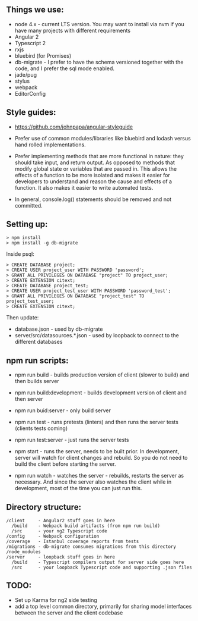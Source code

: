 ## Things we use:

* node 4.x - current LTS version. You may want to install via nvm if you have many projects with different requirements
* Angular 2
* Typescript 2
* rxjs
* bluebird (for Promises)
* db-migrate - I prefer to have the schema versioned together with the code, and I prefer the sql mode enabled.
* jade/pug
* stylus
* webpack
* EditorConfig

## Style guides:
* https://github.com/johnpapa/angular-styleguide

* Prefer use of common modules/libraries like bluebird and lodash versus hand rolled implementations.
* Prefer implementing methods that are more functional in nature: they should take input, and return output. As opposed to methods that modify global state or variables that are passed in. This allows the effects of a function to be more isolated and makes it easier for developers to understand and reason the cause and effects of a function. It also makes it easier to write automated tests.
* In general, console.log() statements should be removed and not committed.



## Setting up:

    > npm install
    > npm install -g db-migrate

Inside psql:

    > CREATE DATABASE project;
    > CREATE USER project_user WITH PASSWORD 'password';
    > GRANT ALL PRIVILEGES ON DATABASE "project" TO project_user;
    > CREATE EXTENSION citext;
    > CREATE DATABASE project_test;
    > CREATE USER project_test_user WITH PASSWORD 'password_test';
    > GRANT ALL PRIVILEGES ON DATABASE "project_test" TO project_test_user;
    > CREATE EXTENSION citext;

Then update:

* database.json - used by db-migrate
* server/src/datasources.*.json - used by loopback to connect to the different databases


## npm run scripts:

* npm run build - builds production version of client (slower to build) and then builds server
* npm run build:development - builds development version of client and then server
* npm run buid:server - only build server

* npm run test - runs pretests (linters) and then runs the server tests (clients tests coming)
* npm run test:server - just runs the server tests

* npm start - runs the server, needs to be built prior. In development, server will watch for client changes and rebuild. So you do not need to build the client before starting the server.
* npm run watch - watches the server - rebuilds, restarts the server as necessary. And since the server also watches the client while in development, most of the time you can just run this.


## Directory structure:

    /client     - Angular2 stuff goes in here
      /build    - Webpack build artifacts (from npm run build)
      /src      - your ng2 Typescript code
    /config     - Webpack configuration
    /coverage   - Istanbul coverage reports from tests
    /migrations - db-migrate consumes migrations from this directory
    /node_modules
    /server     - loopback stuff goes in here
      /build    - Typescript compilers output for server side goes here
      /src      - your loopback Typescript code and supporting .json files


## TODO:

* Set up Karma for ng2 side testing
* add a top level common directory, primarily for sharing model interfaces between the server and the client codebase
